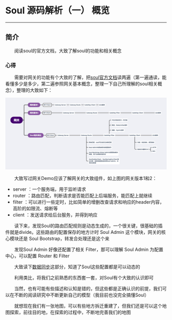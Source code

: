 # Soul 源码解析（一） 概览
***
## 简介
&ensp;&ensp;&ensp;&ensp;阅读soul的官方文档，大致了解soul的功能和相关概念

### 心得
&ensp;&ensp;&ensp;&ensp;需要对网关的功能有个大致的了解，把[soul官方文档](https://dromara.org/zh-cn/docs/soul/user-sofa.html)读两遍（第一遍通读，能看懂多少是多少，第二遍参照网关基本概念，整理一下自己所理解的soul相关概念），整理的大致如下：

![](./picture/souloverview.png)

&ensp;&ensp;&ensp;&ensp;大致写过网关Demo应该了解网关的大致组件，如上图的网关版本1和2：

- server ：一个服务端，用于监听请求
- router ：路由匹配，判断请求是否能匹配上后端服务，能匹配上就继续
- filter ：可以进行一些定时，比如简单的增删改查请求和响应的header内容，高阶的如限流、熔断等
- client ：发送请求给后台服务，并得到响应

&ensp;&ensp;&ensp;&ensp;读下来，发现Soul的路由匹配规则是动态生成的，一个很关键，很基础的插件就是divide。这些路由的配置保存的地方计时 Soul Admin 这个模块，网关的核心模块还是 Soul Bootstrap，转发合处理还是这个来

&ensp;&ensp;&ensp;&ensp;发现Soul Admin 好像还配置了相关 Filter，那可以理解 Soul Admin 为配置中心，可以配置 Router 和 Filter

&ensp;&ensp;&ensp;&ensp;大致读下[数据同步](https://dromara.org/zh-cn/docs/soul/user-dataSync.html)这部分，知道了Soul这些配置都是可以动态的

&ensp;&ensp;&ensp;&ensp;利用类比，将我们之前熟悉的东西套一套，对Soul有个大致的认识即可

&ensp;&ensp;&ensp;&ensp;当然，也有可能有些描述和认知是错的，但这些都是正确认识的前提，我们可以在不断的阅读研究中不断更新自己的模型（我目前也没完全搞懂Soul）

&ensp;&ensp;&ensp;&ensp;就想现在我们有一张地图，可以有些地方拆迁重建了，但我们还是可以这个地图探索，前往目的地，在探索的过程中，不断地完善我们的地图